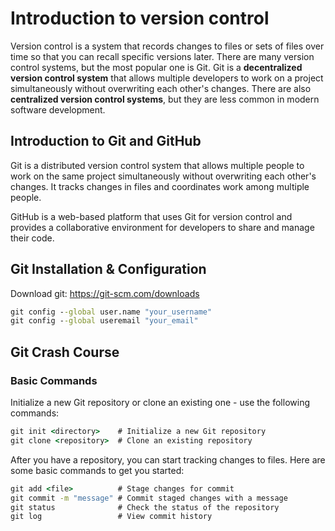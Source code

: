 # Introduction to version control

Version control is a system that records changes to files or sets of files over time so that you can recall specific versions later. There are many version control systems, but the most popular one is Git. Git is a **decentralized version control system** that allows multiple developers to work on a project simultaneously without overwriting each other's changes. There are also **centralized version control systems**, but they are less common in modern software development. 

## Introduction to Git and GitHub

Git is a distributed version control system that allows multiple people to work on the same project simultaneously without overwriting each other's changes. It tracks changes in files and coordinates work among multiple people.

GitHub is a web-based platform that uses Git for version control and provides a collaborative environment for developers to share and manage their code.

## Git Installation & Configuration

Download git: https://git-scm.com/downloads

```cmd
git config --global user.name "your_username"
git config --global useremail "your_email"
```

## Git Crash Course

### Basic Commands

Initialize a new Git repository or clone an existing one - use the following commands:

```cmd
git init <directory>    # Initialize a new Git repository
git clone <repository>  # Clone an existing repository
```

After you have a repository, you can start tracking changes to files. Here are some basic commands to get you started:

```cmd
git add <file>          # Stage changes for commit
git commit -m "message" # Commit staged changes with a message
git status              # Check the status of the repository    
git log                 # View commit history
```



